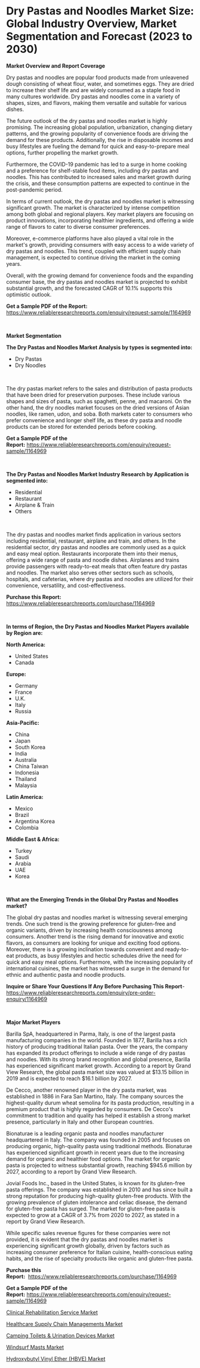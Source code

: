 <p><h1>Dry Pastas and Noodles Market Size: Global Industry Overview, Market Segmentation and Forecast (2023 to 2030)</h1></p><p><strong>Market Overview and Report Coverage</strong></p>
<p><p>Dry pastas and noodles are popular food products made from unleavened dough consisting of wheat flour, water, and sometimes eggs. They are dried to increase their shelf life and are widely consumed as a staple food in many cultures worldwide. Dry pastas and noodles come in a variety of shapes, sizes, and flavors, making them versatile and suitable for various dishes.</p><p>The future outlook of the dry pastas and noodles market is highly promising. The increasing global population, urbanization, changing dietary patterns, and the growing popularity of convenience foods are driving the demand for these products. Additionally, the rise in disposable incomes and busy lifestyles are fueling the demand for quick and easy-to-prepare meal options, further propelling the market growth.</p><p>Furthermore, the COVID-19 pandemic has led to a surge in home cooking and a preference for shelf-stable food items, including dry pastas and noodles. This has contributed to increased sales and market growth during the crisis, and these consumption patterns are expected to continue in the post-pandemic period.</p><p>In terms of current outlook, the dry pastas and noodles market is witnessing significant growth. The market is characterized by intense competition among both global and regional players. Key market players are focusing on product innovations, incorporating healthier ingredients, and offering a wide range of flavors to cater to diverse consumer preferences.</p><p>Moreover, e-commerce platforms have also played a vital role in the market's growth, providing consumers with easy access to a wide variety of dry pastas and noodles. This trend, coupled with efficient supply chain management, is expected to continue driving the market in the coming years.</p><p>Overall, with the growing demand for convenience foods and the expanding consumer base, the dry pastas and noodles market is projected to exhibit substantial growth, and the forecasted CAGR of 10.1% supports this optimistic outlook.</p></p>
<p><strong>Get a Sample PDF of the Report:</strong> <a href="https://www.reliableresearchreports.com/enquiry/request-sample/1164969">https://www.reliableresearchreports.com/enquiry/request-sample/1164969</a></p>
<p>&nbsp;</p>
<p><strong>Market Segmentation</strong></p>
<p><strong>The Dry Pastas and Noodles Market Analysis by types is segmented into:</strong></p>
<p><ul><li>Dry Pastas</li><li>Dry Noodles</li></ul></p>
<p>&nbsp;</p>
<p><p>The dry pastas market refers to the sales and distribution of pasta products that have been dried for preservation purposes. These include various shapes and sizes of pasta, such as spaghetti, penne, and macaroni. On the other hand, the dry noodles market focuses on the dried versions of Asian noodles, like ramen, udon, and soba. Both markets cater to consumers who prefer convenience and longer shelf life, as these dry pasta and noodle products can be stored for extended periods before cooking.</p></p>
<p><strong>Get a Sample PDF of the Report:</strong>&nbsp;<a href="https://www.reliableresearchreports.com/enquiry/request-sample/1164969">https://www.reliableresearchreports.com/enquiry/request-sample/1164969</a></p>
<p>&nbsp;</p>
<p><strong>The Dry Pastas and Noodles Market Industry Research by Application is segmented into:</strong></p>
<p><ul><li>Residential</li><li>Restaurant</li><li>Airplane & Train</li><li>Others</li></ul></p>
<p>&nbsp;</p>
<p><p>The dry pastas and noodles market finds application in various sectors including residential, restaurant, airplane and train, and others. In the residential sector, dry pastas and noodles are commonly used as a quick and easy meal option. Restaurants incorporate them into their menus, offering a wide range of pasta and noodle dishes. Airplanes and trains provide passengers with ready-to-eat meals that often feature dry pastas and noodles. The market also serves other sectors such as schools, hospitals, and cafeterias, where dry pastas and noodles are utilized for their convenience, versatility, and cost-effectiveness.</p></p>
<p><strong>Purchase this Report:</strong>&nbsp; <a href="https://www.reliableresearchreports.com/purchase/1164969">https://www.reliableresearchreports.com/purchase/1164969</a></p>
<p>&nbsp;</p>
<p><strong>In terms of Region, the Dry Pastas and Noodles Market Players available by Region are:</strong></p>
<p>
    <p> <strong> North America: </strong>
        <ul>
            <li>United States</li>
            <li>Canada</li>
        </ul>
        </p> 
    <p> <strong> Europe: </strong>
        <ul>
            <li>Germany</li>
            <li>France</li>
            <li>U.K.</li>
            <li>Italy</li>
            <li>Russia</li>
        </ul>
        </p> 
    <p> <strong> Asia-Pacific: </strong>
        <ul>
            <li>China</li>
            <li>Japan</li>
            <li>South Korea</li>
            <li>India</li>
            <li>Australia</li>
            <li>China Taiwan</li>
            <li>Indonesia</li>
            <li>Thailand</li>
            <li>Malaysia</li>
        </ul>
        </p> 
    <p> <strong> Latin America: </strong>
        <ul>
            <li>Mexico</li>
            <li>Brazil</li>
            <li>Argentina Korea</li>
            <li>Colombia</li>
        </ul>
        </p> 
    <p> <strong> Middle East & Africa: </strong>
        <ul>
            <li>Turkey</li>
            <li>Saudi</li>
            <li>Arabia</li>
            <li>UAE</li>
            <li>Korea</li>
        </ul>
    </p>
    </p>
<p>&nbsp;</p>
<p><strong>What are the Emerging Trends in the Global Dry Pastas and Noodles market?</strong></p>
<p><p>The global dry pastas and noodles market is witnessing several emerging trends. One such trend is the growing preference for gluten-free and organic variants, driven by increasing health consciousness among consumers. Another trend is the rising demand for innovative and exotic flavors, as consumers are looking for unique and exciting food options. Moreover, there is a growing inclination towards convenient and ready-to-eat products, as busy lifestyles and hectic schedules drive the need for quick and easy meal options. Furthermore, with the increasing popularity of international cuisines, the market has witnessed a surge in the demand for ethnic and authentic pasta and noodle products.</p></p>
<p><strong>Inquire or Share Your Questions If Any Before Purchasing This Report</strong>- <a href="https://www.reliableresearchreports.com/enquiry/pre-order-enquiry/1164969">https://www.reliableresearchreports.com/enquiry/pre-order-enquiry/1164969</a></p>
<p>&nbsp;</p>
<p><strong>Major Market Players</strong></p>
<p><p>Barilla SpA, headquartered in Parma, Italy, is one of the largest pasta manufacturing companies in the world. Founded in 1877, Barilla has a rich history of producing traditional Italian pasta. Over the years, the company has expanded its product offerings to include a wide range of dry pastas and noodles. With its strong brand recognition and global presence, Barilla has experienced significant market growth. According to a report by Grand View Research, the global pasta market size was valued at $13.15 billion in 2019 and is expected to reach $16.1 billion by 2027.</p><p>De Cecco, another renowned player in the dry pasta market, was established in 1886 in Fara San Martino, Italy. The company sources the highest-quality durum wheat semolina for its pasta production, resulting in a premium product that is highly regarded by consumers. De Cecco's commitment to tradition and quality has helped it establish a strong market presence, particularly in Italy and other European countries.</p><p>Bionaturae is a leading organic pasta and noodles manufacturer headquartered in Italy. The company was founded in 2005 and focuses on producing organic, high-quality pasta using traditional methods. Bionaturae has experienced significant growth in recent years due to the increasing demand for organic and healthier food options. The market for organic pasta is projected to witness substantial growth, reaching $945.6 million by 2027, according to a report by Grand View Research.</p><p>Jovial Foods Inc., based in the United States, is known for its gluten-free pasta offerings. The company was established in 2010 and has since built a strong reputation for producing high-quality gluten-free products. With the growing prevalence of gluten intolerance and celiac disease, the demand for gluten-free pasta has surged. The market for gluten-free pasta is expected to grow at a CAGR of 3.7% from 2020 to 2027, as stated in a report by Grand View Research.</p><p>While specific sales revenue figures for these companies were not provided, it is evident that the dry pastas and noodles market is experiencing significant growth globally, driven by factors such as increasing consumer preference for Italian cuisine, health-conscious eating habits, and the rise of specialty products like organic and gluten-free pasta.</p></p>
<p><strong>Purchase this Report:</strong>&nbsp;&nbsp;<a href="https://www.reliableresearchreports.com/purchase/1164969">https://www.reliableresearchreports.com/purchase/1164969</a></p>
<p></p>
<p><strong>Get a Sample PDF of the Report:</strong>&nbsp;<a href="https://www.reliableresearchreports.com/enquiry/request-sample/1164969">https://www.reliableresearchreports.com/enquiry/request-sample/1164969</a></p>
<p><p><a href="https://github.com/grishafomin4852/Market-Research-Report-List-1/blob/main/clinical-rehabilitation-service-market.md">Clinical Rehabilitation Service Market</a></p><p><a href="https://github.com/abbypearson7765/Market-Research-Report-List-1/blob/main/healthcare-supply-chain-managements-market.md">Healthcare Supply Chain Managements Market</a></p><p><a href="https://medium.com/@hollymayert/camping-toilets-amp-urination-devices-market-size-growth-forecast-2023-2030-c0da219a4d59">Camping Toilets & Urination Devices Market</a></p><p><a href="https://medium.com/@devyncasper/windsurf-masts-market-size-growth-forecast-2023-2030-8410874d54d7">Windsurf Masts Market</a></p><p><a href="https://www.linkedin.com/pulse/hydroxybutyl-vinyl-ether-hbve-market-challenges-opportunities/">Hydroxybutyl Vinyl Ether (HBVE) Market</a></p></p>